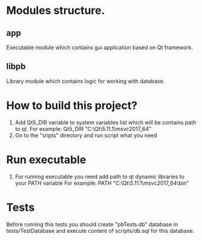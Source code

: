 # Modules structure.

## app
Executable module which contains gui application based on Qt framework.

## libpb
Library module which contains logic for working with database.

# How to build this project?
1. Add Qt5_DIR variable to system variables list which will be contains path to qt.
For example: Qt5_DIR "C:\Qt\5.11.1\msvc2017_64"
2. Go to the "sripts" directory and run script what you need

# Run executable
1. For running executable you need add path to qt dynamic libraries to your PATH variable
For example: PATH "C:\Qt\5.11.1\msvc2017_64\bin"

# Tests

Before running this tests you should create "pbTests.db" database in tests/TestDatabase
and execute content of scripts/db.sql for this database.
